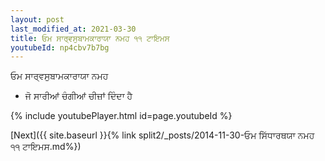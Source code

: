 ```yaml
---
layout: post
last_modified_at: 2021-03-30
title: ਓਮ ਸਾਰ੍ਵਸੁਬਾਮਕਾਰਾਯਾ ਨਮਹ ੧੧ ਟਾਇਮਸ
youtubeId: np4cbv7b7bg
---
```

 
 
 ਓਮ ਸਾਰ੍ਵਸੁਬਾਮਕਾਰਾਯਾ ਨਮਹ  
 
 -  ਜੋ ਸਾਰੀਆਂ ਚੰਗੀਆਂ ਚੀਜ਼ਾਂ ਦਿੰਦਾ ਹੈ 
 
  
 
  
 
 
 
 
 
 


{% include youtubePlayer.html id=page.youtubeId %}
 
[Next]({{ site.baseurl }}{% link  split2/_posts/2014-11-30-ਓਮ ਸਿੱਧਾਰਥਯਾ ਨਮਹ ੧੧ ਟਾਇਮਸ.md%})
 
